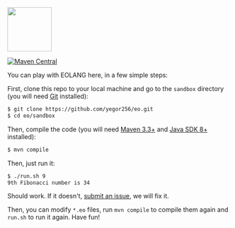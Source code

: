 <img src="https://www.yegor256.com/images/books/elegant-objects/cactus.svg" height="100px" />

[![Maven Central](https://img.shields.io/maven-central/v/org.eolang/eo-maven-plugin.svg)](https://maven-badges.herokuapp.com/maven-central/org.eolang/eo-maven-plugin)

You can play with EOLANG here, in a few simple steps:

First, clone this repo to your local machine and go
to the `sandbox` directory (you will need
[Git](https://git-scm.com/book/en/v2/Getting-Started-Installing-Git)
installed):

```bash
$ git clone https://github.com/yegor256/eo.git
$ cd eo/sandbox
```

Then, compile the code (you will need
[Maven 3.3+](https://maven.apache.org/)
and [Java SDK 8+](https://www.java.com/en/download/) installed):

```bash
$ mvn compile
```

Then, just run it:

```bash
$ ./run.sh 9
9th Fibonacci number is 34
```

Should work. If it doesn't, [submit an issue](https://github.com/yegor256/eo/issues),
we will fix it.

Then, you can modify `*.eo` files, run `mvn compile` to compile them
again and `run.sh` to run it again. Have fun!